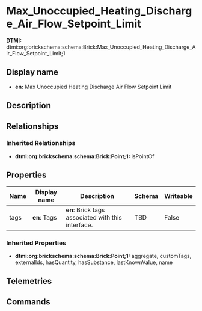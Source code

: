 # Max_Unoccupied_Heating_Discharge_Air_Flow_Setpoint_Limit
**DTMI:** dtmi:org:brickschema:schema:Brick:Max_Unoccupied_Heating_Discharge_Air_Flow_Setpoint_Limit;1
## Display name
- **en:** Max Unoccupied Heating Discharge Air Flow Setpoint Limit
## Description
## Relationships
### Inherited Relationships
* **dtmi:org:brickschema:schema:Brick:Point;1:** isPointOf
## Properties
|Name|Display name|Description|Schema|Writeable|
|-|-|-|-|-|
|tags|**en**: Tags|**en**: Brick tags associated with this interface.|TBD|False
### Inherited Properties
* **dtmi:org:brickschema:schema:Brick:Point;1:** aggregate, customTags, externalIds, hasQuantity, hasSubstance, lastKnownValue, name
## Telemetries
## Commands
